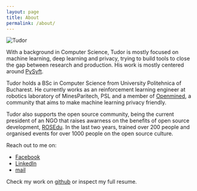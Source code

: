 ```yaml
---
layout: page
title: About
permalink: /about/
---
```


![Tudor](https://twitter.com/TCebere/photo)

With a background in Computer Science, Tudor is mostly focused on machine learning, deep learning and privacy, trying to build tools to close the gap between research and production. His work is mostly centered around [PySyft](https://github.com/OpenMined/PySyft).

Tudor holds a BSc in Computer Science from University Politehnica of Bucharest. He currently works as an reinforcement learning engineer at robotics laboratory of MinesParitech, PSL and a member of [Openmined](https://www.openmined.org/), a community that aims to make machine learning privacy friendly.

Tudor also supports the open source community, being the current president of an NGO that raises awarness on the benefits of open source development, [ROSEdu](http://rosedu.org/). In the last two years, trained over 200 people  and organised events for over 1000 people on the open source culture.

Reach out to me on:
* [Facebook](https://www.facebook.com/tudor.cebere/)
* [LinkedIn](https://www.linkedin.com/in/ioan-tudor-cebere-b18b0713a/)
* [mail](mailto:tudorcebere@gmail.com)

Check my work on [github](https://github.com/tudorcebere) or inspect my full resume.
